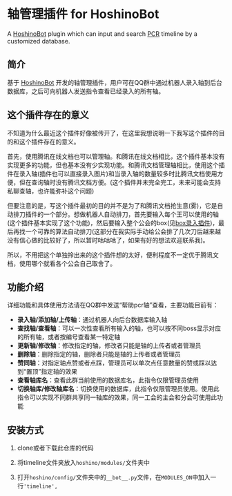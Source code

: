 # 轴管理插件 for HoshinoBot

A [HoshinoBot](https://github.com/Ice-Cirno/HoshinoBot) plugin which can input and search [PCR](http://priconne-redive.jp/) timeline by a customized database.


## 简介

基于 [HoshinoBot](https://github.com/Ice-Cirno/HoshinoBot) 开发的轴管理插件，用户可在QQ群中通过机器人录入轴到后台数据库，之后可向机器人发送指令查看已经录入的所有轴。


## 这个插件存在的意义

不知道为什么最近这个插件好像被传开了，在这里我想说明一下我写这个插件的目的和这个插件存在的意义。

首先，使用腾讯在线文档也可以管理轴。和腾讯在线文档相比，这个插件基本没有实现更多的功能，但也基本没有少实现功能。和腾讯文档管理轴相比，使用这个插件在录入轴(插件也可以直接录入图片)和当录入轴的数量较多时比腾讯文档使用方便，但在查询轴时没有腾讯文档方便。(这个插件并未完全完工，未来可能会支持私聊查轴，也许能弥补这个问题)

但要注意的是，写这个插件最初的目的并不是为了和腾讯文档抢生意(雾)，它是自动排刀插件的一个部分。想做机器人自动排刀，首先要输入每个王可以使用的轴(这个插件基本实现了这个功能)，然后要输入整个公会的box(见[box录入插件](https://github.com/GWYOG/HoshinoBotBoxCollectionPlugin))，最后再找一个可靠的算法自动排刀(这部分在我实际手动给公会排了几次刀后越来越没有信心做的比较好了，所以暂时咕咕咕了，如果有好的想法欢迎联系我)。

所以，不用把这个单独拎出来的这个插件想的太好，便利程度不一定优于腾讯文档，使用哪个就看各个公会自己取舍了。


## 功能介绍

详细功能和具体使用方法请在QQ群中发送“帮助pcr轴”查看，主要功能目前有：

- **录入轴/添加轴/上传轴**：通过机器人向后台数据库输入轴
- **查找轴/查看轴**：可以一次性查看所有输入的轴，也可以按不同boss显示对应的所有轴，或者按编号查看某一特定轴
- **更新轴/修改轴**：修改指定的轴，修改者只能是轴的上传者或者管理员
- **删除轴**：删除指定的轴，删除者只能是轴的上传者或者管理员
- **赞同轴**：对指定轴点赞或者点踩，管理员可以单次点任意数量的赞或踩以达到“置顶”指定轴的效果
- **查看轴库名**：查看此群当前使用的数据库名，此指令仅限管理员使用
- **切换轴库/修改轴库名**：切换使用的数据库，此指令仅限管理员使用。使用此指令可以实现不同群共享同一轴库的效果，同一工会的主会和分会可使用此功能


## 安装方式

1. clone或者下载此仓库的代码

2. 将timeline文件夹放入`hoshino/modules/`文件夹中

3. 打开`hoshino/config/`文件夹中的`__bot__.py`文件，在`MODULES_ON`中加入一行`'timeline',`
